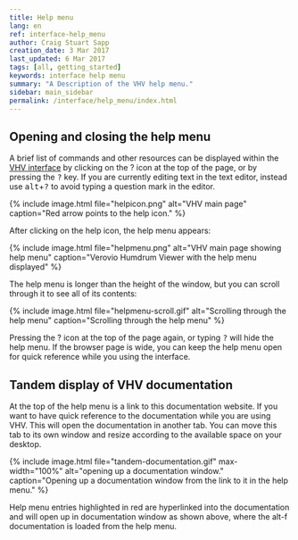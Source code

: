 ```yaml
---
title: Help menu
lang: en
ref: interface-help_menu
author: Craig Stuart Sapp
creation_date: 3 Mar 2017
last_updated: 6 Mar 2017
tags: [all, getting_started]
keywords: interface help menu
summary: "A Description of the VHV help menu."
sidebar: main_sidebar
permalink: /interface/help_menu/index.html
---
```


## Opening and closing the help menu ##

A brief list of commands and other resources can be displayed within
the [VHV interface](http://verovio.humdrum.org) by clicking on the
<span class="question">?</span> icon at the top of the page, or by
pressing the <kbd>?</kbd> key.  If you are currently editing text
in the text editor, instead use <kbd>alt</kbd>+<kbd>?</kbd> to avoid
typing a question mark in the editor.

{% include image.html
	file="helpicon.png"
	alt="VHV main page"
	caption="Red arrow points to the help icon."
%}

After clicking on the help icon, the help menu appears:

{% include image.html
	file="helpmenu.png"
	alt="VHV main page showing help menu"
	caption="Verovio Humdrum Viewer with the help menu displayed"
%}

The help menu is longer than the height of the window, but you can
scroll through it to see all of its contents:


{% include image.html
	file="helpmenu-scroll.gif"
	alt="Scrolling through the help menu"
	caption="Scrolling through the help menu"
%}


Pressing the <span class="question">?</span> icon at the top of the
page again, or typing <kbd>?</kbd> will hide the help menu.  If the
browser page is wide, you can keep the help menu open for quick
reference while you using the interface.

## Tandem display of VHV documentation ##

At the top of the help menu is a link to this documentation website.
If you want to have quick reference to the documentation while you
are using VHV.  This will open the documentation in another tab.
You can move this tab to its own window and resize according to the
available space on your desktop.

{% include image.html
	file="tandem-documentation.gif"
	max-width="100%"
	alt="opening up a documentation window."
	caption="Opening up a documentation window from the link to it in the help menu."
%}

Help menu entries highlighted in red are hyperlinked into the
documentation and will open up in documentation window as shown
above, where the <span class="keypress">alt-f</span> documentation
is loaded from the help menu.



